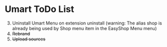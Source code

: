 
# Umart ToDo List

3. Uninstall Umart Menu on extension uninstall (warning: The alias shop is already being used by Shop menu item in the EasyShop Menu menu)
2. ~~Rebrand~~
1. ~~Upload sources~~
